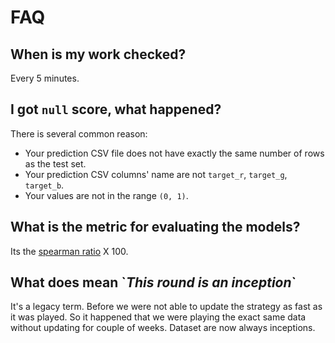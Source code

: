 # FAQ

## **When is my work checked?**

Every 5 minutes.

## I got `null` score, what happened?

There is several common reason:

* Your prediction CSV file does not have exactly the same number of rows as the test set.
* Your prediction CSV columns' name are not `target_r`, `target_g`, `target_b`.
* Your values are not in the range `(0, 1)`.

## **What is the metric for evaluating the models?**

Its the [spearman ratio](https://docs.scipy.org/doc/scipy/reference/generated/scipy.stats.spearmanr.html) X 100.

## What does mean \`_This round is an inception_\`

It's a legacy term. Before we were not able to update the strategy as fast as it was played. So it happened that we were playing the exact same data without updating for couple of weeks. Dataset are now always inceptions.
